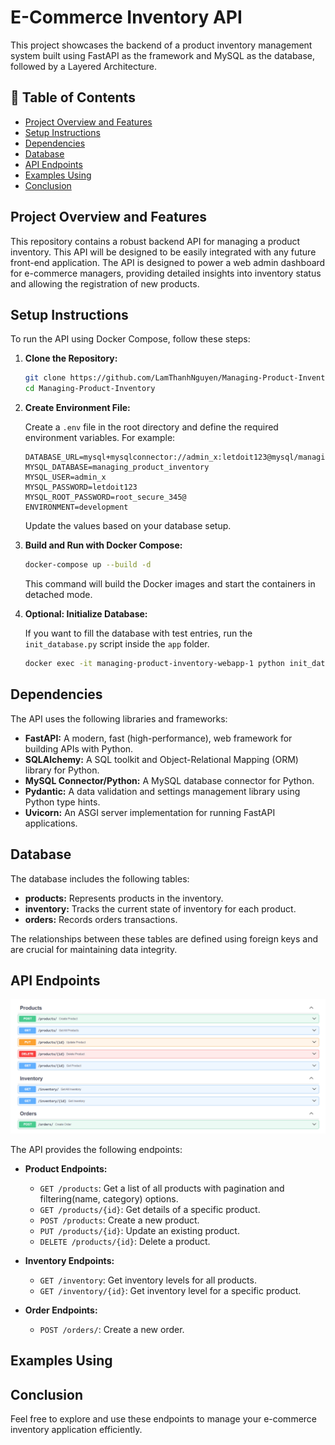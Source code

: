 # E-Commerce Inventory API
This project showcases the backend of a product inventory management system built using FastAPI as the framework and MySQL as the database, followed by a Layered Architecture.

## 📑 Table of Contents
- [Project Overview and Features](#project-overview-and-features)
- [Setup Instructions](#setup-instructions)
- [Dependencies](#dependencies)
- [Database](#database)
- [API Endpoints](#api-endpoints)
- [Examples Using](#examples-using)
- [Conclusion](#conclusion)

## Project Overview and Features
This repository contains a robust backend API for managing a product inventory.
This API will be designed to be easily integrated with any future front-end application. 
The API is designed to power a web admin dashboard for e-commerce managers, providing detailed insights into inventory status and allowing the registration of new products.

## Setup Instructions

To run the API using Docker Compose, follow these steps:

1. **Clone the Repository:**

   ```bash
   git clone https://github.com/LamThanhNguyen/Managing-Product-Inventory.git
   cd Managing-Product-Inventory
   ```

2. **Create Environment File:**

   Create a `.env` file in the root directory and define the required environment variables. For example:

   ```plaintext
   DATABASE_URL=mysql+mysqlconnector://admin_x:letdoit123@mysql/managing_product_inventory
   MYSQL_DATABASE=managing_product_inventory
   MYSQL_USER=admin_x
   MYSQL_PASSWORD=letdoit123
   MYSQL_ROOT_PASSWORD=root_secure_345@
   ENVIRONMENT=development
   ```

   Update the values based on your database setup.

3. **Build and Run with Docker Compose:**

   ```bash
   docker-compose up --build -d
   ```

   This command will build the Docker images and start the containers in detached mode.

4. **Optional: Initialize Database:**

   If you want to fill the database with test entries, run the `init_database.py` script inside the `app` folder.

   ```bash
   docker exec -it managing-product-inventory-webapp-1 python init_database.py
   ```

## Dependencies

The API uses the following libraries and frameworks:

- **FastAPI:** A modern, fast (high-performance), web framework for building APIs with Python.
- **SQLAlchemy:** A SQL toolkit and Object-Relational Mapping (ORM) library for Python.
- **MySQL Connector/Python:** A MySQL database connector for Python.
- **Pydantic:** A data validation and settings management library using Python type hints.
- **Uvicorn:** An ASGI server implementation for running FastAPI applications.

## Database

The database includes the following tables:

- **products:** Represents products in the inventory.
- **inventory:** Tracks the current state of inventory for each product.
- **orders:** Records orders transactions.

The relationships between these tables are defined using foreign keys and are crucial for maintaining data integrity.

## API Endpoints
![Swagger Documentation API](swagger_documentation_api.png)

The API provides the following endpoints:

- **Product Endpoints:**
  - `GET /products`:  Get a list of all products with pagination and filtering(name, category) options.
  - `GET /products/{id}`: Get details of a specific product.
  - `POST /products`: Create a new product.
  - `PUT /products/{id}`: Update an existing product.
  - `DELETE /products/{id}`: Delete a product.

- **Inventory Endpoints:**
  - `GET /inventory`: Get inventory levels for all products.
  - `GET /inventory/{id}`: Get inventory level for a specific product.

- **Order Endpoints:**
  - `POST /orders/`:  Create a new order.

## Examples Using

## Conclusion
Feel free to explore and use these endpoints to manage your e-commerce inventory application efficiently.
